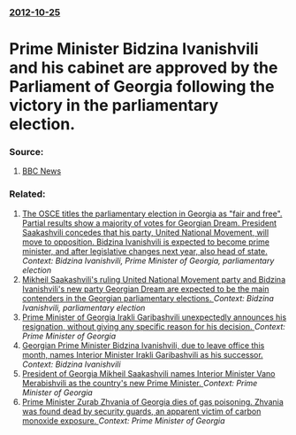 ### [2012-10-25](/news/2012/10/25/index.md)

# Prime Minister Bidzina Ivanishvili and his cabinet are approved by the Parliament of Georgia following the victory in the parliamentary election. 




### Source:

1. [BBC News](http://www.bbc.co.uk/news/world-20081392)

### Related:

1. [The OSCE titles the parliamentary election in Georgia as "fair and free". Partial results show a majority of votes for Georgian Dream. President Saakashvili concedes that his party, United National Movement, will move to opposition. Bidzina Ivanishvili is expected to become prime minister, and after legislative changes next year, also head of state. ](/news/2012/10/2/the-osce-titles-the-parliamentary-election-in-georgia-as-fair-and-free-partial-results-show-a-majority-of-votes-for-georgian-dream-presi.md) _Context: Bidzina Ivanishvili, Prime Minister of Georgia, parliamentary election_
2. [Mikheil Saakashvili's ruling United National Movement party and Bidzina Ivanishvili's new party Georgian Dream are expected to be the main contenders in the Georgian parliamentary elections. ](/news/2012/10/1/mikheil-saakashvili-s-ruling-united-national-movement-party-and-bidzina-ivanishvili-s-new-party-georgian-dream-are-expected-to-be-the-main-c.md) _Context: Bidzina Ivanishvili, parliamentary election_
3. [ Prime Minister of Georgia Irakli Garibashvili unexpectedly announces his resignation, without giving any specific reason for his decision. ](/news/2015/12/23/prime-minister-of-georgia-irakli-garibashvili-unexpectedly-announces-his-resignation-without-giving-any-specific-reason-for-his-decision.md) _Context: Prime Minister of Georgia_
4. [Georgian Prime Minister Bidzina Ivanishvili, due to leave office this month, names Interior Minister Irakli Garibashvili as his successor. ](/news/2013/11/2/georgian-prime-minister-bidzina-ivanishvili-due-to-leave-office-this-month-names-interior-minister-irakli-garibashvili-as-his-successor.md) _Context: Bidzina Ivanishvili_
5. [President of Georgia Mikheil Saakashvili names Interior Minister Vano Merabishvili as the country's new Prime Minister. ](/news/2012/06/30/president-of-georgia-mikheil-saakashvili-names-interior-minister-vano-merabishvili-as-the-country-s-new-prime-minister.md) _Context: Prime Minister of Georgia_
6. [ Prime Minister Zurab Zhvania of Georgia dies of gas poisoning. Zhvania was found dead by security guards, an apparent victim of carbon monoxide exposure. ](/news/2005/02/3/prime-minister-zurab-zhvania-of-georgia-dies-of-gas-poisoning-zhvania-was-found-dead-by-security-guards-an-apparent-victim-of-carbon-mono.md) _Context: Prime Minister of Georgia_

